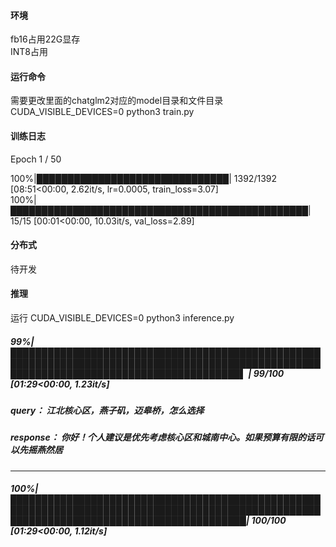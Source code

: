 #### 环境  
fb16占用22G显存  
INT8占用   

#### 运行命令  

需要更改里面的chatglm2对应的model目录和文件目录  
CUDA_VISIBLE_DEVICES=0 python3 train.py  

#### 训练日志  
Epoch 1 / 50  

100%|███████████████████████████████| 1392/1392 [08:51<00:00,  2.62it/s, lr=0.0005, train_loss=3.07]  
100%|████████████████████████████████████████████████| 15/15 [00:01<00:00, 10.03it/s, val_loss=2.89]  

#### 分布式  
待开发  


#### 推理  

运行 CUDA_VISIBLE_DEVICES=0 python3 inference.py  

#####  99%|█████████████████████████████████████████████████████████████████████████████████████████████████████████████████████████████████████████▌ | 99/100 [01:29<00:00,  1.23it/s]  
 
#####  query： 江北核心区，燕子矶，迈皋桥，怎么选择    

#####  response： 你好！个人建议是优先考虑核心区和城南中心。如果预算有限的话可以先摇燕然居  

------------  
#####  100%|██████████████████████████████████████████████████████████████████████████████████████████████████████████████████████████████████████████| 100/100 [01:29<00:00,  1.12it/s]

